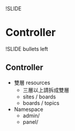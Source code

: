 !SLIDE

# Controller

!SLIDE bullets left

## Controller

* 雙層 resources
  - 三層以上請拆成雙層 
  - sites / boards
  - boards / topics
* Namespace
  - admin/
  - panel/
  

